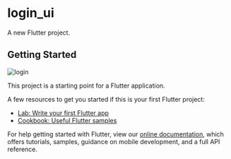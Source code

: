 # login_ui

A new Flutter project.

## Getting Started

![login](https://user-images.githubusercontent.com/62072824/114430133-c0d10900-9bdb-11eb-9574-bc87efd44620.gif)


This project is a starting point for a Flutter application.

A few resources to get you started if this is your first Flutter project:

- [Lab: Write your first Flutter app](https://flutter.dev/docs/get-started/codelab)
- [Cookbook: Useful Flutter samples](https://flutter.dev/docs/cookbook)

For help getting started with Flutter, view our
[online documentation](https://flutter.dev/docs), which offers tutorials,
samples, guidance on mobile development, and a full API reference.
